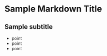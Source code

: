 Sample Markdown Title
=====================
Sample subtitle
----------------
* point
* point
* point